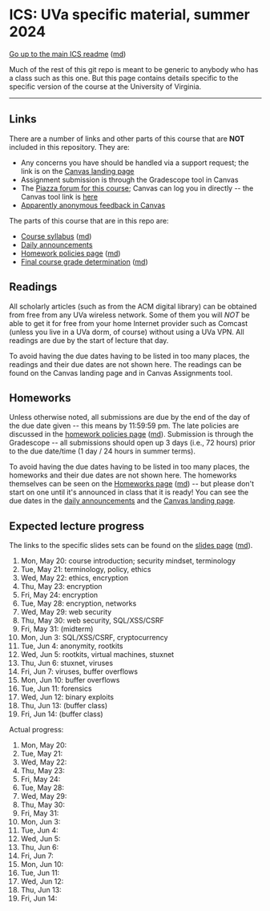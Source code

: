 ICS: UVa specific material, summer 2024
=======================================

[Go up to the main ICS readme](../readme.html) ([md](../readme.md))

Much of the rest of this git repo is meant to be generic to anybody who has a class such as this one. But this page contains details specific to the specific version of the course at the University of Virginia.

------------------------------------------------------------

Links
-----

There are a number of links and other parts of this course that are **NOT** included in this repository.  They are:

- Any concerns you have should be handled via a support request; the link is on the [Canvas landing page](https://canvas.its.virginia.edu/courses/107451)
- Assignment submission is through the Gradescope tool in Canvas
- The [Piazza forum for this course](https://piazza.com/class/lwe5bspo5os4o8); Canvas can log you in directly -- the Canvas tool link is [here](https://canvas.its.virginia.edu/courses/107451/external_tools/21)
- [Apparently anonymous feedback in Canvas](https://canvas.its.virginia.edu/courses/107451/external_tools/18084)

<!-- no longer available in canvas or no longer used:

- ~~[Email list archive](https://collab.its.virginia.edu/portal/directtool/23262987-1288-4c6d-912f-c1b031973f44/), which is a Collab tool~~
- ~~[Anonymous feedback](https://collab.its.virginia.edu/portal/directtool/b166e2b1-f967-4df0-8e7e-1b25f58a30e2/), which is a Collab tool~~
- ~~The link for the VirtualBox image will be available on the [Canvas landing page](https://canvas.its.virginia.edu/courses/107451).  For how to install it, see  [here](https://uva-cs.github.io/pdr/tutorials/01-intro-unix/virtual-box.html).~~

-->

The parts of this course that are in this repo are:

- [Course syllabus](syllabus.html) ([md](syllabus.md))
- [Daily announcements](daily-announcements.html#/)
- [Homework policies page](hw-policies.html) ([md](hw-policies.md))
- [Final course grade determination](grades.html) ([md](grades.md))


Readings
--------

All scholarly articles (such as from the ACM digital library) can be obtained from free from any UVa wireless network.  Some of them you will *NOT* be able to get it for free from your home Internet provider such as Comcast (unless you live in a UVa dorm, of course) without using a UVa VPN.  All readings are due by the start of lecture that day.

To avoid having the due dates having to be listed in too many places, the readings and their due dates are not shown here.  The readings can be found on the Canvas landing page and in Canvas Assignments tool.

<!--
- Due Friday, September 13th:
    - [An Introduction to Cybersecurity Ethics](https://www.scu.edu/media/ethics-center/technology-ethics/IntroToCybersecurityEthics.pdf): you can skip the questions (the blue boxes therein); once you remove those, the table of contents, and the appendices, it's about 35 typed pages
-->

<!--
- Due Wednesday, March 22nd: [NPR's Planet Monday podcast episode 908: I Am Not A Robot](https://www.npr.org/sections/money/2019/04/24/716854013/episode-908-i-am-not-a-robot)

-->
<!--
- Due Wednesday, May 22nd:
	- [ACM Code of Ethics](https://www.acm.org/code-of-ethics)
    - [Reflections on Trusting Trust](https://dl.acm.org/citation.cfm?id=358210)
	- [Morris Worm Wikipedia page](https://en.wikipedia.org/wiki/Morris_worm)
-->

Homeworks
-----------

Unless otherwise noted, all submissions are due by the end of the day of the due date given -- this means by 11:59:59 pm.  The late policies are discussed in the [homework policies page](hw-policies.html) ([md](hw-policies.md)).  Submission is through the Gradescope -- all submissions should open up 3 days (i.e., 72 hours) prior to the due date/time (1 day / 24 hours in summer terms).

To avoid having the due dates having to be listed in too many places, the homeworks and their due dates are not shown here.  The homeworks themselves can be seen on the [Homeworks page](../hws/index.html) ([md](../hws/index.md)) -- but please don't start on one until it's announced in class that it is ready!  You can see the due dates in the [daily announcements](daily-announcements.html#/) and the [Canvas landing page](https://canvas.its.virginia.edu/courses/107451).

<!-- 

- [HW 13: Forensics](../hws/hw-forensics.html) ([md](../hws/hw-forensics.md)) is due Friday, December 6th
- [HW 12: Movie Night](../hws/hw-movie-night.html) ([md](../hws/hw-movie-night.md)) is due Wednesday, December 4th
- [HW 11: Buffer Overflow](../hws/hw-buffer.html) ([md](../hws/hw-buffer.md)) is due Friday, November 22nd
- [HW 10: Celebrity Visit](../hws/hw-celebrity-visit.html) ([md](../hws/hw-celebrity-visit.md)) is due Thursday, November 21st, and there is all of 12 hours of lateness allowed on this!
- [HW 9: Rootkits](../hws/hw-rootkits.html) ([md](../hws/hw-rootkits.md)) is due Friday, November 15th
- [HW 8: Cryptocurrency](../hws/hw-cryptocurrency.html) ([md](../hws/hw-cryptocurrency.md)) is due Friday, November 1st
- [HW 7: Networks](../hws/hw-networks.html) ([md](../hws/hw-networks.md)) is due Friday, October 25th
- [HW 6: SQL, XSS, & CSRF](../hws/hw-sql-xss-csrf.html) ([md](../hws/hw-sql-xss-csrf.md)) is due Friday, October 18th
- [HW 5: Hashing](../hws/hw-hashing.html) ([md](../hws/hw-hashing.md)) is due Friday, October 4th
- [HW 4: RSA](../hws/hw-rsa.html) ([md](../hws/hw-rsa.md)) is due Friday, September 27th
- [HW 3: Ethics](../hws/hw-ethics.html) ([md](../hws/hw-ethics.md)) is due Friday, September 20th

-->



Expected lecture progress
-------------------------

The links to the specific slides sets can be found on the [slides page](../slides/index.html) ([md](../slides/index.md)).

1. Mon, May 20: course introduction; security mindset, terminology
2. Tue, May 21: terminology, policy, ethics
3. Wed, May 22: ethics, encryption
4. Thu, May 23: encryption
5. Fri, May 24: encryption
6. Tue, May 28: encryption, networks
7. Wed, May 29: web security
8. Thu, May 30: web security, SQL/XSS/CSRF
9. Fri, May 31: (midterm)
10. Mon, Jun 3: SQL/XSS/CSRF, cryptocurrency
11. Tue, Jun 4: anonymity, rootkits
12. Wed, Jun 5: rootkits, virtual machines, stuxnet
13. Thu, Jun 6: stuxnet, viruses
14. Fri, Jun 7: viruses, buffer overflows
15. Mon, Jun 10: buffer overflows
16. Tue, Jun 11: forensics
17. Wed, Jun 12: binary exploits
18. Thu, Jun 13: (buffer class)
19. Fri, Jun 14: (buffer class)

Actual progress:


1. Mon, May 20: 
2. Tue, May 21: 
3. Wed, May 22: 
4. Thu, May 23: 
5. Fri, May 24: 
6. Tue, May 28: 
7. Wed, May 29: 
8. Thu, May 30: 
9. Fri, May 31: 
10. Mon, Jun 3: 
11. Tue, Jun 4: 
12. Wed, Jun 5: 
13. Thu, Jun 6: 
14. Fri, Jun 7: 
15. Mon, Jun 10: 
16. Tue, Jun 11: 
17. Wed, Jun 12: 
18. Thu, Jun 13: 
19. Fri, Jun 14: 

